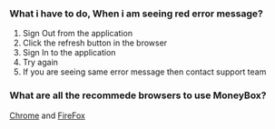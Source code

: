 ### What i have to do, When i am seeing red error message?
  1. Sign Out from the application
  2. Click the refresh button in the browser
  3. Sign In to the application
  4. Try again 
  5. If you are seeing same error message then contact support team


### What are all the recommede browsers to use MoneyBox?
[Chrome](https://www.google.com/chrome/browser/#eula) and [FireFox](https://www.mozilla.org/en-US/firefox/desktop/)
